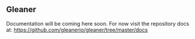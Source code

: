 ## Gleaner


Documentation will be coming here soon.  For now visit the 
repository docs at: https://github.com/gleanerio/gleaner/tree/master/docs